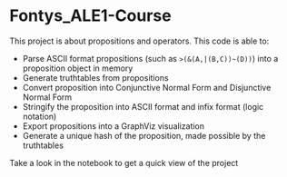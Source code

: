 # Fontys_ALE1-Course

This project is about propositions and operators. This code is able to:
- Parse ASCII format propositions (such as `>(&(A,|(B,C))~(D))`) into a proposition object in memory
- Generate truthtables from propositions
- Convert proposition into Conjunctive Normal Form and Disjunctive Normal Form
- Stringify the proposition into ASCII format and infix format (logic notation)
- Export propositions into a GraphViz visualization
- Generate a unique hash of the proposition, made possible by the truthtables

Take a look in the notebook to get a quick view of the project
